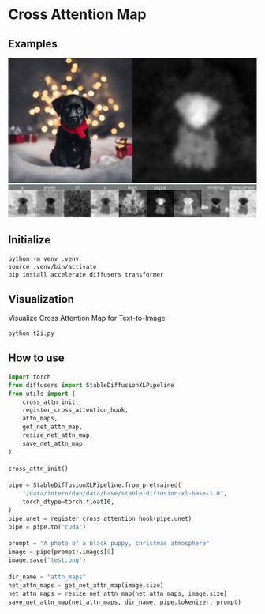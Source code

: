 # Cross Attention Map
## Examples

<img src="./assets/t2i.png" alt="attn_map">
<img src="./assets/attn_maps.png" alt="attn_map">



## Initialize
```shell
python -m venv .venv
source .venv/bin/activate
pip install accelerate diffusers transformer
```

## Visualization
Visualize Cross Attention Map for Text-to-Image
```shell
python t2i.py
```

## How to use
```python
import torch
from diffusers import StableDiffusionXLPipeline
from utils import (
    cross_attn_init,
    register_cross_attention_hook,
    attn_maps,
    get_net_attn_map,
    resize_net_attn_map,
    save_net_attn_map,
)

cross_attn_init()

pipe = StableDiffusionXLPipeline.from_pretrained(
    "/data/intern/dan/data/base/stable-diffusion-xl-base-1.0",
    torch_dtype=torch.float16,
)
pipe.unet = register_cross_attention_hook(pipe.unet)
pipe = pipe.to("cuda")

prompt = "A photo of a black puppy, christmas atmosphere"
image = pipe(prompt).images[0]
image.save('test.png')

dir_name = "attn_maps"
net_attn_maps = get_net_attn_map(image.size)
net_attn_maps = resize_net_attn_map(net_attn_maps, image.size)
save_net_attn_map(net_attn_maps, dir_name, pipe.tokenizer, prompt)
```